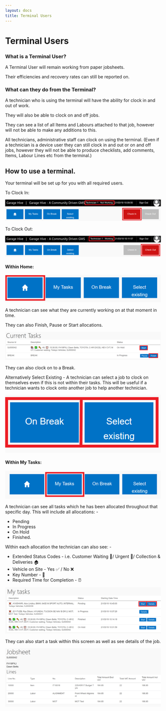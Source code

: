 ```yaml
---
layout: docs
title: Terminal Users
---
```


#   Terminal Users 

### What is a Terminal User?

A Terminal User will remain working from paper jobsheets. 

Their efficiencies and recovery rates can still be reported on.   

### What can they do from the Terminal? 

A technician who is using the terminal will have the ability for clock in and out of work. 

They will also be able to clock on and off jobs. 

They can see a list of all Items and Labours attached to that job, however will not be able to make any additions to this.  

All technicians, administrative staff can clock on using the terminal. (Even if a technician is a device user they can still clock in and out or on and off jobs, however they will not be able to produce checklists, add comments, Items, Labour Lines etc from the terminal.)  

## How to use a terminal. 

Your terminal will be set up for you with all required users. 

To Clock In: 

![](media/garagehive-terminal-user3.png)

To Clock Out: 

![](media/garagehive-terminal-user4.png)

####    Within Home:  

![](media/garagehive-terminal-user5.png)

A technician can see what they are currently working on at that moment in time. 

They can also Finish, Pause or Start allocations. 

![](media/garagehive-terminal-user6.png)

They can also clock on to a Break. 

Alternatively Select Existing - A technician can select a job to clock on themselves even if this is not within their tasks. This will be useful if a technician wants to clock onto another job to help another technician.
 
![](media/garagehive-terminal-user7.png)

####    Within My Tasks: 

![](media/garagehive-terminal-user1.png)

A technician can see all tasks which he has been allocated throughout that specific day. This will include all allocations: - 

*   Pending 
*   In Progress 
*   On Hold 
*   Finished.   

Within each allocation the technician can also see: - 

*   Extended Status Codes - i.e. Customer Waiting 🙋‍/ Urgent 🚩/ Collection & Deliveries 🏠
*   Vehicle on Site - Yes ✅ / No ❌
*   Key Number - 🔑
*   Required Time for Completion - ⏰

![](media/garagehive-terminal-user2.png)

They can also start a task within this screen as well as see details of the job. 

![](media/garagehive-terminal-user8.png)






